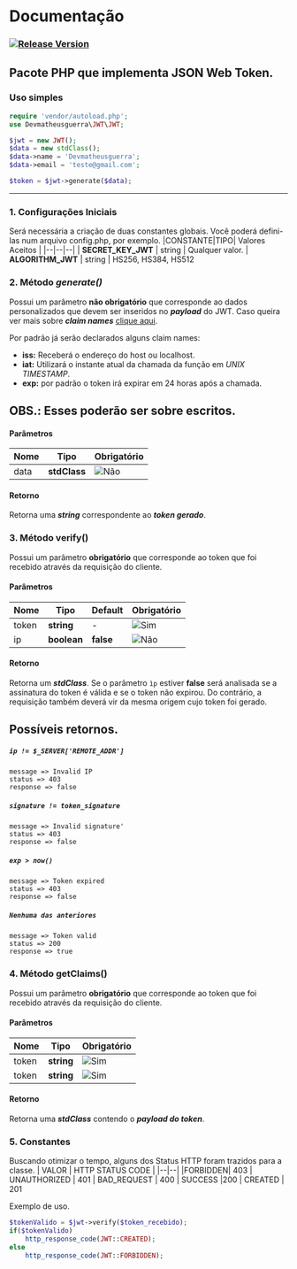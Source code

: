 # Documentação


### [![Release Version](https://img.shields.io/github/v/tag/devmatheusguerra/php-jwt?color=%230f9f0f&label=release&style=for-the-badge)](https://github.com/devmatheusguerra/php-jwt)

## Pacote PHP que implementa JSON Web Token.

### Uso simples

```php
require 'vendor/autoload.php';
use Devmatheusguerra\JWT\JWT;

$jwt = new JWT();
$data = new stdClass();
$data->name = 'Devmatheusguerra';
$data->email = 'teste@gmail.com';

$token = $jwt->generate($data);
```
---

### 1.  Configurações Iniciais
Será necessária a criação de duas constantes globais. Você poderá defini-las num arquivo config.php, por exemplo.
|CONSTANTE|TIPO| Valores Aceitos |
|--|--|--|
| **SECRET_KEY_JWT** | string | Qualquer valor.
| **ALGORITHM_JWT** | string | HS256, HS384, HS512


### 2. Método *generate()*
Possui um parâmetro **não obrigatório** que corresponde ao dados personalizados que devem ser inseridos no ***payload*** do JWT. Caso queira ver mais sobre ***claim names*** [clique aqui](https://www.rfc-editor.org/rfc/rfc7519.html#section-4.1).

Por padrão já serão declarados alguns claim names:
- **iss:** Receberá o endereço do host ou localhost.
- **iat:** Utilizará o instante atual da chamada da função em *UNIX TIMESTAMP*.
- **exp:** por padrão o token irá expirar em 24 horas após a chamada.

**OBS.: Esses poderão ser sobre escritos.**
-
#### Parâmetros
| Nome | Tipo | Obrigatório |
|--|--|--|
| data | **stdClass** |  ![Não](https://icons.iconarchive.com/icons/hopstarter/button/16/Button-Delete-icon.png) |

#### Retorno
Retorna uma ***string*** correspondente ao ***token gerado***.

### 3. Método verify()
Possui um parâmetro **obrigatório** que corresponde ao token que foi recebido através da requisição do cliente.

#### Parâmetros
| Nome | Tipo | **Default** | Obrigatório |
|--|--|--|--|
| token | **string** | - |![Sim](https://icons.iconarchive.com/icons/custom-icon-design/flatastic-9/16/Accept-icon.png)|
| ip | **boolean** | **false** |![Não](https://icons.iconarchive.com/icons/hopstarter/button/16/Button-Delete-icon.png) |


#### Retorno
Retorna um ***stdClass***. Se o parâmetro ```ìp``` estiver **false** será analisada se a assinatura do token é válida e se o token não expirou. Do contrário, a requisição também deverá vir da mesma origem cujo token foi gerado.

## Possíveis retornos.

##### ```ip != $_SERVER['REMOTE_ADDR']```
```
message => Invalid IP 
status => 403
response => false
```

##### ```signature != token_signature```
```
message => Invalid signature'
status => 403
response => false
```

##### ```exp > now()```
```
message => Token expired
status => 403
response => false
```

##### ```Nenhuma das anteriores```
```
message => Token valid
status => 200
response => true
```

### 4. Método getClaims()
Possui um parâmetro **obrigatório** que corresponde ao token que foi recebido através da requisição do cliente.

#### Parâmetros
| Nome | Tipo | Obrigatório |
|--|--|--|
| token | **string** |  ![Sim](https://icons.iconarchive.com/icons/custom-icon-design/flatastic-9/16/Accept-icon.png)|
| token | **string** |  ![Sim](https://icons.iconarchive.com/icons/custom-icon-design/flatastic-9/16/Accept-icon.png)|

#### Retorno
Retorna uma ***stdClass*** contendo o ***payload do token***.

### 5. Constantes
Buscando otimizar o tempo, alguns dos Status HTTP foram trazidos para a classe.
| VALOR | HTTP STATUS CODE |
|--|--|
|FORBIDDEN| 403
| UNAUTHORIZED | 401
| BAD_REQUEST | 400
| SUCCESS |200
| CREATED | 201

Exemplo de uso.
```php
$tokenValido = $jwt->verify($token_recebido);
if($tokenValido)
	http_response_code(JWT::CREATED);
else
	http_response_code(JWT::FORBIDDEN);
```
